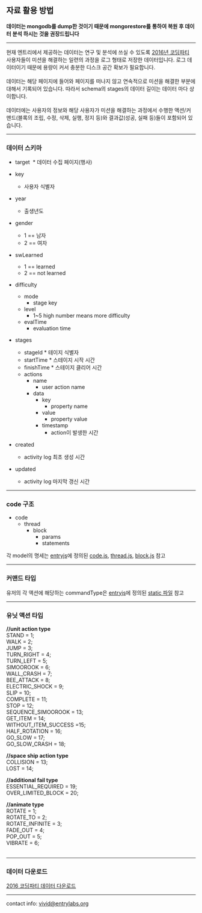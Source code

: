 <br>

## 자료 활용 방법

**데이터는 mongodb를 dump한 것이기 때문에
mongorestore를 통하여 복원 후 데이터 분석 하시는 것을 권장드립니다**

<hr/>

현재 엔트리에서 제공하는 데이터는 연구 및 분석에 쓰실 수 있도록 [2016년 코딩파티](https://playentry.org/codingparty/2016#!) 사용자들이 미션을 해결하는 일련의 과정을 로그 형태로 저장한 데이터입니다. 로그 데이터이기 때문에 용량이 커서 충분한 디스크 공간 확보가 필요합니다.<br><br>
데이터는 해당 페이지에 들어와 페이지를 떠나지 않고 연속적으로 미션을 해결한 부분에 대해서 기록되어 있습니다. 따라서 schema의 stages의 데이터 길이는 데이터 마다 상이합니다.<br><br>
데이터에는 사용자의 정보와 해당 사용자가 미션을 해결하는 과정에서 수행한 액션/커맨드(블록의 조립, 수정, 삭제, 실행, 정지 등)와 결과값(성공, 실패 등)들이 포함되어 있습니다. <br> 


<hr/>

### 데이터 스키마
* target
  * 데이터 수집 페이지(행사) 
* key
  * 사용자 식별자
* year
  * 출생년도
* gender
  * 1 == 남자
  * 2 == 여자
* swLearned 
  - 1 == learned
  - 2 == not learned
* difficulty
  * mode 
    * stage key
  * level
    * 1~5 high number means more difficulty
  * evalTime
    * evaluation time
 
* stages 
     * stageId 
      * 테이지 식별자 
     * startTime
      * 스테이지 시작 시간
     * finishTime
      * 스테이지 클리어 시간
     * actions    
        * name
          * user action name
        * data
          * key
            * property name
          * value
            * property value
          * timestamp
            * action이 발생한 시간 
* created
  * activity log 최초 생성 시간
* updated
  * activity log 마지막 갱신 시간

<hr/>

### code 구조
* code 
  * thread
    * block
      * params
      * statements

각 model의 명세는
[entryjs](https://github.com/entrylabs/entryjs)에 정의된 [code.js](https://github.com/entrylabs/entryjs/blob/master/src/workspace/code.js), [thread.js](https://github.com/entrylabs/entryjs/blob/master/src/workspace/thread.js), [block.js](https://github.com/entrylabs/entryjs/blob/master/src/workspace/block.js) 참고
<hr />

### 커맨드 타입
유저의 각 액션에 해당하는 commandType은
[entryjs](https://github.com/entrylabs/entryjs)에 정의된 [static 파일](https://github.com/entrylabs/entryjs/blob/master/src/util/static.js) 참고

<hr/>

### 유닛 액션 타입

**//unit action type**<br/>
STAND = 1;<br/>
WALK = 2;<br/>
JUMP = 3;<br/>
TURN_RIGHT = 4;<br/>
TURN_LEFT = 5;<br/>
SIMOOROOK = 6;<br/>
WALL_CRASH = 7;<br/>
BEE_ATTACK = 8;<br/>
ELECTRIC_SHOCK = 9;<br/>
SLIP = 10;<br/>
COMPLETE = 11;<br/>
STOP = 12;<br/>
SEQUENCE_SIMOOROOK = 13;<br/>
GET_ITEM = 14;<br/>
WITHOUT_ITEM_SUCCESS =15;<br/>
HALF_ROTATION = 16;<br/>
GO_SLOW = 17;<br/>
GO_SLOW_CRASH = 18;<br/>

**//space ship action type**<br/>
COLLISION = 13;<br/>
LOST = 14;<br/>

**//additional fail type**<br/>
ESSENTIAL_REQUIRED = 19;<br/>
OVER_LIMITED_BLOCK = 20;<br/>

**//animate type**<br/>
ROTATE = 1;<br/>
ROTATE_TO = 2;<br/>
ROTATE_INFINITE = 3;<br/>
FADE_OUT = 4;<br/>
POP_OUT = 5;<br/>
VIBRATE = 6;<br/>
    
<hr/>

### 데이터 다운로드 
[2016 코딩파티 데이터 다운로드](http://download.play-entry.org/data/entry_activity_201610.tar.gz)


<hr/>

contact info: vivid@entrylabs.org
    
<br><br>

